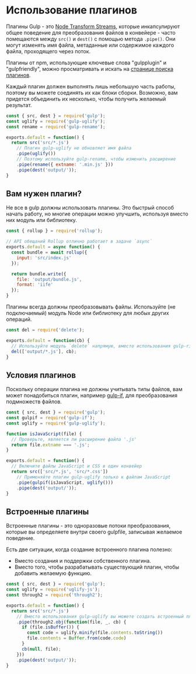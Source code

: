 <!-- front-matter
id: using-plugins
title: Использование плагинов
hide_title: true
sidebar_label: Использование плагинов
-->

# Использование плагинов

Плагины Gulp - это [Node Transform Streams][through2-docs], которые инкапсулируют общее поведение для преобразования файлов в конвейере - часто помещаются между `src()` и `dest()` с помощью метода `.pipe()`. Они могут изменять имя файла, метаданные или содержимое каждого файла, проходящего через поток.

Плагины от npm, использующие ключевые слова "gulpplugin" и "gulpfriendly", можно просматривать и искать на [странице поиска плагинов][gulp-plugin-site].

Каждый плагин должен выполнять лишь небольшую часть работы, поэтому вы можете соединять их как блоки сборки. Возможно, вам придется объединить их несколько, чтобы получить желаемый результат.

```js
const { src, dest } = require('gulp');
const uglify = require('gulp-uglify');
const rename = require('gulp-rename');

exports.default = function() {
  return src('src/*.js')
    // Плагин gulp-uglify не обновляет имя файла
    .pipe(uglify())
    // Поэтому используйте gulp-rename, чтобы изменить расширение
    .pipe(rename({ extname: '.min.js' }))
    .pipe(dest('output/'));
}
```

## Вам нужен плагин?

Не все в gulp должны использовать плагины. Это быстрый способ начать работу, но многие операции можно улучшить, используя вместо них модуль или библиотеку.

```js
const { rollup } = require('rollup');

// API обещаний Rollup отлично работает в задаче `async`
exports.default = async function() {
  const bundle = await rollup({
    input: 'src/index.js'
  });

  return bundle.write({
    file: 'output/bundle.js',
    format: 'iife'
  });
}
```

Плагины всегда должны преобразовывать файлы. Используйте (не подключаемый) модуль Node или библиотеку для любых других операций.

```js
const del = require('delete');

exports.default = function(cb) {
  // Используйте модуль `delete` напрямую, вместо использования gulp-rimraf
  del(['output/*.js'], cb);
}
```

## Условия плагинов

Поскольку операции плагина не должны учитывать типы файлов, вам может понадобиться плагин, например [gulp-if][gulp-if-package], для преобразования подмножеств файлов.

```js
const { src, dest } = require('gulp');
const gulpif = require('gulp-if');
const uglify = require('gulp-uglify');

function isJavaScript(file) {
  // Проверьте, является ли расширение файла '.js'
  return file.extname === '.js';
}

exports.default = function() {
  // Включите файлы JavaScript и CSS в один конвейер
  return src(['src/*.js', 'src/*.css'])
    // Применяйте плагин gulp-uglify только к файлам JavaScript
    .pipe(gulpif(isJavaScript, uglify()))
    .pipe(dest('output/'));
}
```

## Встроенные плагины

Встроенные плагины - это одноразовые потоки преобразования, которые вы определяете внутри своего gulpfile, записывая желаемое поведение.

Есть две ситуации, когда создание встроенного плагина полезно:

* Вместо создания и поддержки собственного плагина.
* Вместо того, чтобы разрабатывать существующий плагин, чтобы добавить желаемую функцию.

```js
const { src, dest } = require('gulp');
const uglify = require('uglify-js');
const through2 = require('through2');

exports.default = function() {
  return src('src/*.js')
    // Вместо использования gulp-uglify вы можете создать встроенный плагин
    .pipe(through2.obj(function(file, _, cb) {
      if (file.isBuffer()) {
        const code = uglify.minify(file.contents.toString())
        file.contents = Buffer.from(code.code)
      }
      cb(null, file);
    }))
    .pipe(dest('output/'));
}
```

[gulp-plugin-site]: https://gulpjs.com/plugins/
[through2-docs]: https://github.com/rvagg/through2
[gulp-if-package]: https://www.npmjs.com/package/gulp-if
